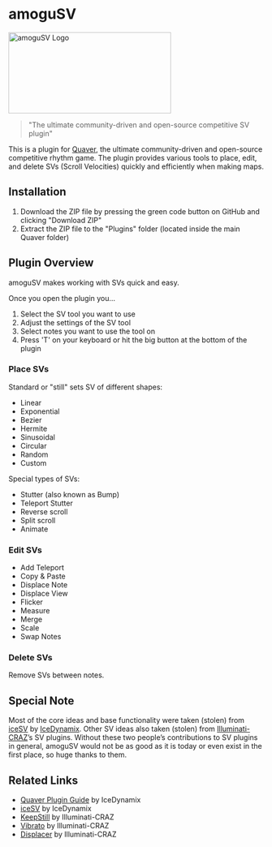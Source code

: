 # amoguSV
<img src="https://user-images.githubusercontent.com/53842237/126182216-381a7104-7814-4661-8f80-fcb3a5034398.png" alt="amoguSV Logo" width=320px height=160px>

> "The ultimate community-driven and open-source competitive SV plugin"

This is a plugin for [Quaver](https://github.com/Quaver), the ultimate community-driven and open-source competitive rhythm game. The plugin provides various tools to place, edit, and delete SVs (Scroll Velocities) quickly and efficiently when making maps.

## Installation
1. Download the ZIP file by pressing the green code button on GitHub and clicking "Download ZIP"
2. Extract the ZIP file to the "Plugins" folder (located inside the main Quaver folder)

## Plugin Overview 
amoguSV makes working with SVs quick and easy.

Once you open the plugin you...
1. Select the SV tool you want to use
2. Adjust the settings of the SV tool
3. Select notes you want to use the tool on
4. Press 'T' on your keyboard or hit the big button at the bottom of the plugin

### Place SVs

Standard or "still" sets SV of different shapes:
* Linear
* Exponential
* Bezier
* Hermite
* Sinusoidal
* Circular
* Random
* Custom

Special types of SVs:
* Stutter (also known as Bump)
* Teleport Stutter
* Reverse scroll
* Split scroll
* Animate

### Edit SVs
* Add Teleport
* Copy & Paste
* Displace Note
* Displace View
* Flicker
* Measure
* Merge
* Scale
* Swap Notes

### Delete SVs
Remove SVs between notes.

## Special Note
Most of the core ideas and base functionality were taken (stolen) from [iceSV](https://github.com/IceDynamix/iceSV) by [IceDynamix](https://github.com/IceDynamix). Other SV ideas also taken (stolen) from [Illuminati-CRAZ](https://github.com/Illuminati-CRAZ)’s SV plugins. Without  these two people’s contributions to SV plugins in general, amoguSV would not be as good as it is today or even exist in the first place, so huge thanks to them.

## Related Links
* [Quaver Plugin Guide](https://github.com/IceDynamix/QuaverPluginGuide/blob/master/quaver_plugin_guide.md) by IceDynamix
* [iceSV](https://github.com/IceDynamix/iceSV) by IceDynamix
* [KeepStill](https://github.com/Illuminati-CRAZ/KeepStill) by Illuminati-CRAZ
* [Vibrato](https://github.com/Illuminati-CRAZ/Vibrato) by Illuminati-CRAZ
* [Displacer](https://github.com/Illuminati-CRAZ/Displacer) by Illuminati-CRAZ
